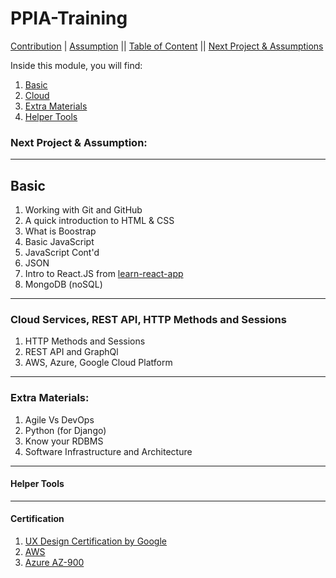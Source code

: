 ﻿# PPIA-Training

[Contribution](HUMANS.txt) | [Assumption]() || [Table of Content]() || [Next Project & Assumptions]()

Inside this module, you will find:
1. [Basic]()
2. [Cloud]()
3. [Extra Materials]()
4. [Helper Tools]()

### Next Project & Assumption:

___
## Basic
1. Working with Git and GitHub
2. A quick introduction to HTML & CSS
3. What is Boostrap
4. Basic JavaScript
5. JavaScript Cont'd
6. JSON
7. Intro to React.JS from [learn-react-app](test)
8. MongoDB (noSQL)
___
### Cloud Services, REST API, HTTP Methods and Sessions
1. HTTP Methods and Sessions
2. REST API and GraphQl
3. AWS, Azure, Google Cloud Platform
___
### Extra Materials:
1. Agile Vs DevOps
2. Python (for Django)
3. Know your RDBMS
4. Software Infrastructure and Architecture
___
#### Helper Tools

___
#### Certification
1. [UX Design Certification by Google]()
2. [AWS]() 
3. [Azure AZ-900]()
